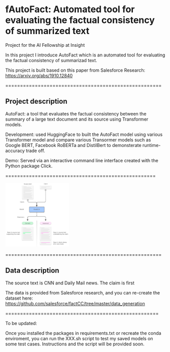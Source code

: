 # fAutoFact:  Automated tool for evaluating the factual consistency of summarized text

Project for the AI Fellowship at Insight

In this project I introduce AutoFact which is an automated tool for evaluating the factual consistency of summarizad text. 

This project is built based on this paper from Salesforce Research: https://arxiv.org/abs/1910.12840 

=====================================================
## Project description

AutoFact: a tool that evaluates the factual consistency between the summary of a large text document and its source using Transformer models.

Development: used HuggingFace to built the AutoFact model using various Transformer model and compare various Transormer models such as Google BERT, Facebook RoBERTa and DistilBert to demonsterate runtime-accuracy trade off.

Demo: Served via an interactive command line interface created with the Python package Click.

===================================================

<img src="https://github.com/nargesam/factCC/blob/master/images/model.jpg" width="200" height="200">

=====================================================
## Data description
The source text is CNN and Daily Mail news. The claim is first 


The data is provided from Salesforce research, and you can re-create the dataset here: https://github.com/salesforce/factCC/tree/master/data_generation

====================================================



To be updated: 

Once you installed the packages in requirements.txt or recreate the conda enviroment, you can run the XXX.sh script to test my saved models on some test cases. Instructions and the script will be provided soon. 
